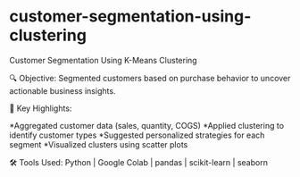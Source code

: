 # customer-segmentation-using-clustering
Customer Segmentation Using K-Means Clustering


🔍 Objective:
Segmented customers based on purchase behavior to uncover actionable business insights.

📌 Key Highlights:

*Aggregated customer data (sales, quantity, COGS)
*Applied clustering to identify customer types
*Suggested personalized strategies for each segment
*Visualized clusters using scatter plots


🛠️ Tools Used:
Python | Google Colab | pandas | scikit-learn | seaborn
